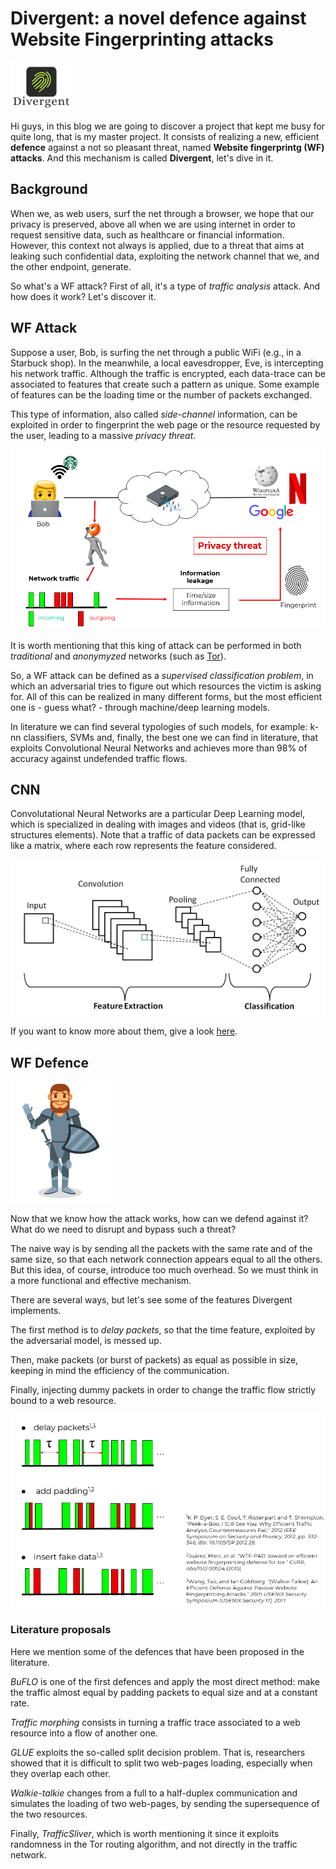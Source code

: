 # Divergent: a novel defence against Website Fingerprinting attacks

![div_logo](/images/divergent/logo_divergent.png)

Hi guys, in this blog we are going to discover a project that kept me busy for quite long, that is my master project.
It consists of realizing a new, efficient **defence** against a not so pleasant threat, named **Website fingerprintg (WF) attacks**.
And this mechanism is called **Divergent**, let's dive in it.

## Background

When we, as web users, surf the net through a browser, we hope that our privacy is preserved, above all when we are using internet in order to request sensitive data, such as healthcare or financial information.
However, this context not always is applied, due to a threat that aims at leaking such confidential data, exploiting the network channel that we, and the other endpoint, generate.

So what's a WF attack? First of all, it's a type of *traffic analysis* attack. And how does it work? Let's discover it.


## WF Attack

Suppose a user, Bob, is surfing the net through a public WiFi (e.g., in a Starbuck shop). In the meanwhile, a local eavesdropper, Eve, is intercepting his network traffic. Although the traffic is encrypted, each data-trace can be associated to features that create such a pattern as unique. Some example of features can be the loading time or the number of packets exchanged.

This type of information, also called *side-channel* information, can be exploited in order to fingerprint the web page or the resource requested by the user, leading to a massive *privacy threat*.

![wf_attack_scenario](/images/divergent/wf_attack_scenario.png)

It is worth mentioning that this king of attack can be performed in both *traditional* and *anonymyzed* networks (such as [Tor](https://www.torproject.org/about/history/)).

So, a WF attack can be defined as a *supervised classification problem*, in which an adversarial tries to figure out which resources the victim is asking for. All of this can be realized in many different forms, but the most efficient one is - guess what? - through machine/deep learning models.

In literature we can find several typologies of such models, for example: k-nn classifiers, SVMs and, finally, the best one we can find in literature, that exploits Convolutional Neural Networks and achieves more
than 98% of accuracy against undefended traffic flows.

## CNN

Convolutational Neural Networks are a particular Deep Learning model, which is specialized in dealing with images and videos (that is, grid-like structures elements). Note that a traffic of data packets can be expressed like a matrix, where each row represents the feature considered.

![cnn](/images/divergent/cnn-model.png)

If you want to know more about them, give a look [here](https://www.simplilearn.com/tutorials/deep-learning-tutorial/convolutional-neural-network).


## WF Defence

![defence](/images/divergent/defence.png)

Now that we know how the attack works, how can we defend against it? What do we need to disrupt and bypass such a threat?

The naive way is by sending all the packets with the same rate and of the same size, so that each network connection appears equal to all the others. But this idea, of course, introduce too much overhead. So we must think in a more functional and effective mechanism. 

There are several ways, but let's see some of the features Divergent implements.

The first method is to *delay packets*, so that the time feature, exploited by the adversarial model, is messed up.

Then, make packets (or burst of packets) as equal as possible in size, keeping in mind the efficiency of the communication.

Finally, injecting dummy packets in order to change the traffic flow strictly bound to a web resource.

![wf_defences](/images/divergent/wf_defences.png)

### Literature proposals

Here we mention some of the defences that have been proposed in the literature.

*BuFLO* is one of the first defences and apply the most direct method: make the traffic almost equal by padding packets to equal size and at a constant rate.

*Traffic morphing* consists in turning a traffic trace associated to a web resource into a flow of another one.

*GLUE* exploits the so-called split decision problem. That is, researchers showed that it is difficult to split two web-pages loading, especially when they overlap each other.

*Walkie-talkie* changes from a full to a half-duplex communication and simulates the loading of two web-pages, by sending the supersequence of the two resources.

Finally, *TrafficSliver*, which is worth mentioning it since it exploits randomness in the Tor routing algorithm, and not directly in the traffic network.







